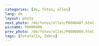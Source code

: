 ```yaml
---
categories: [de, fotos, alles]
lang: de
layout: photo
next_photo: /de/fotos/alles/P0000487.html
picname: P0000486
prev_photo: /de/fotos/alles/P0000009.html
tags: [Fotofalle, Zebra]
---
```

